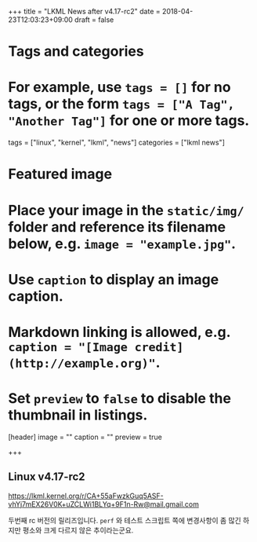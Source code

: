 +++
title = "LKML News after v4.17-rc2"
date = 2018-04-23T12:03:23+09:00
draft = false

# Tags and categories
# For example, use `tags = []` for no tags, or the form `tags = ["A Tag", "Another Tag"]` for one or more tags.
tags = ["linux", "kernel", "lkml", "news"]
categories = ["lkml news"]

# Featured image
# Place your image in the `static/img/` folder and reference its filename below, e.g. `image = "example.jpg"`.
# Use `caption` to display an image caption.
#   Markdown linking is allowed, e.g. `caption = "[Image credit](http://example.org)"`.
# Set `preview` to `false` to disable the thumbnail in listings.
[header]
image = ""
caption = ""
preview = true

+++

Linux v4.17-rc2
---------------

https://lkml.kernel.org/r/CA+55aFwzkGuq5ASF-vhYj7mEX26V0K+uZCLWi1BLYq+9F1n-Rw@mail.gmail.com

두번째 rc 버전의 릴리즈입니다.  `perf` 와 테스트 스크립트 쪽에 변경사항이 좀
많긴 하지만 평소와 크게 다르지 않은 추이라는군요.

